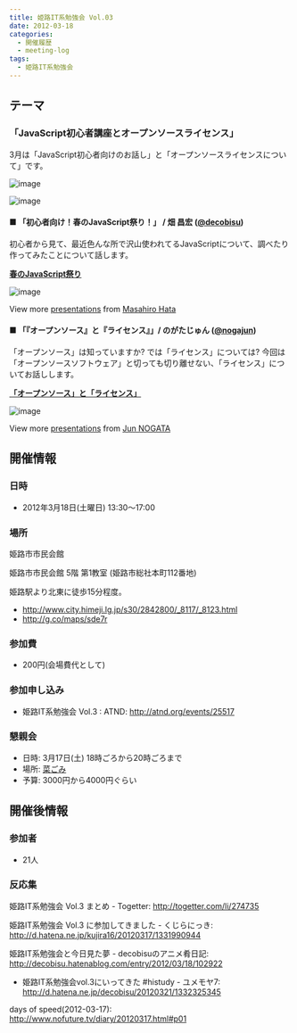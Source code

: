 ```yaml
---
title: 姫路IT系勉強会 Vol.03
date: 2012-03-18
categories:
  - 開催履歴
  - meeting-log
tags:
  - 姫路IT系勉強会
---
```


## テーマ

### 「JavaScript初心者講座とオープンソースライセンス」

3月は「JavaScript初心者向けのお話し」と「オープンソースライセンスについて」です。

![image](https://sites.google.com/site/himejiitstudy/_/rsrc/1359603016742/history/20120318/IMAG0207.jpg)

![image](https://sites.google.com/site/himejiitstudy/_/rsrc/1359603016742/history/20120318/P1010587.JPG)

#### ■ 「初心者向け！春のJavaScript祭り！」 / 畑 昌宏 ([@decobisu](https://twitter.com/#%21/decobisu))

初心者から見て、最近色んな所で沢山使われてるJavaScriptについて、調べたり作ってみたことについて話します。

**[春のJavaScript祭り](http://www.slideshare.net/decobisu/h-istudy0317 "春のJavaScript祭り")**

![image](http://www.google.com/chart?chc=sites&amp;cht=d&amp;chdp=sites&amp;chl=%5B%5BGoogle+Gadget&#39;%3D20&#39;f%5Cv&#39;a%5C%3D0&#39;10&#39;%3D425&#39;0&#39;dim&#39;%5Cbox1&#39;b%5CF6F6F6&#39;fC%5CF6F6F6&#39;eC%5C0&#39;sk&#39;%5C%5B%22Include+gadget+(iframe)%22&#39;%5D&#39;a%5CV%5C%3D12&#39;f%5C%5DV%5Cta%5C%3D10&#39;%3D0&#39;%3D426&#39;%3D352&#39;dim&#39;%5C%3D10&#39;%3D10&#39;%3D426&#39;%3D352&#39;vdim&#39;%5Cbox1&#39;b%5Cva%5CF6F6F6&#39;fC%5CC8C8C8&#39;eC%5C&#39;a%5C%5Do%5CLauto&#39;f%5C&amp;sig=PmpRrrSie09xhAH0nuIXBZ_Y27c)

View more [presentations](http://www.slideshare.net/) from [Masahiro Hata](http://www.slideshare.net/decobisu)

#### ■ 「『オープンソース』と『ライセンス』」/ のがたじゅん ([@nogajun](https://twitter.com/#%21/nogajun))

「オープンソース」は知っていますか? では「ライセンス」については? 今回は「オープンソースソフトウェア」と切っても切り離せない、「ライセンス」についてお話しします。

**[「オープンソース」と「ライセンス」](http://www.slideshare.net/nogajun/ss-12603064 "「オープンソース」と「ライセンス」")**

![image](http://www.google.com/chart?chc=sites&amp;cht=d&amp;chdp=sites&amp;chl=%5B%5BGoogle+Gadget&#39;%3D20&#39;f%5Cv&#39;a%5C%3D0&#39;10&#39;%3D425&#39;0&#39;dim&#39;%5Cbox1&#39;b%5CF6F6F6&#39;fC%5CF6F6F6&#39;eC%5C0&#39;sk&#39;%5C%5B%22Include+gadget+(iframe)%22&#39;%5D&#39;a%5CV%5C%3D12&#39;f%5C%5DV%5Cta%5C%3D10&#39;%3D0&#39;%3D426&#39;%3D352&#39;dim&#39;%5C%3D10&#39;%3D10&#39;%3D426&#39;%3D352&#39;vdim&#39;%5Cbox1&#39;b%5Cva%5CF6F6F6&#39;fC%5CC8C8C8&#39;eC%5C&#39;a%5C%5Do%5CLauto&#39;f%5C&amp;sig=PmpRrrSie09xhAH0nuIXBZ_Y27c)

View more [presentations](http://www.slideshare.net/) from [Jun NOGATA](http://www.slideshare.net/nogajun)

## 開催情報

### 日時

- 2012年3月18日(土曜日) 13:30～17:00

### 場所

姫路市市民会館

姫路市市民会館 5階 第1教室 (姫路市総社本町112番地)

姫路駅より北東に徒歩15分程度。

- <http://www.city.himeji.lg.jp/s30/2842800/_8117/_8123.html>
- <http://g.co/maps/sde7r>

### 参加費

- 200円(会場費代として)

### 参加申し込み

- 姫路IT系勉強会 Vol.3 : ATND: <http://atnd.org/events/25517>

### 懇親会

- 日時: 3月17日(土) 18時ごろから20時ごろまで
- 場所: [菜ごみ](http://r.tabelog.com/hyogo/A2805/A280501/28025131/)
- 予算: 3000円から4000円ぐらい

## 開催後情報

### 参加者

- 21人

### 反応集

姫路IT系勉強会 Vol.3 まとめ - Togetter: <http://togetter.com/li/274735>

姫路IT系勉強会 Vol.3 に参加してきました - くじらにっき: <http://d.hatena.ne.jp/kujira16/20120317/1331990944>

姫路IT系勉強会と今日見た夢 - decobisuのアニメ肴日記: <http://decobisu.hatenablog.com/entry/2012/03/18/102922>
- 姫路IT系勉強会vol.3にいってきた \#histudy - ユメモヤ7: <http://d.hatena.ne.jp/decobisu/20120321/1332325345>

days of speed(2012-03-17): <http://www.nofuture.tv/diary/20120317.html#p01>
